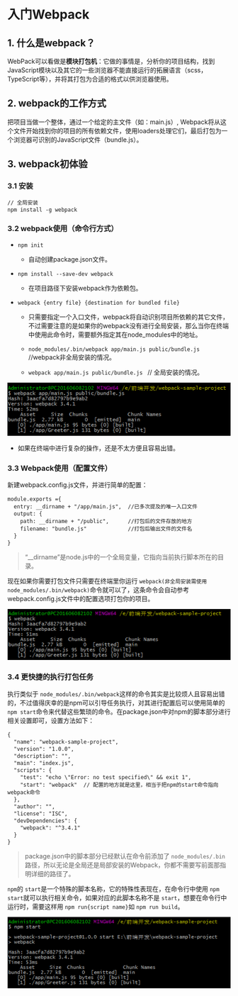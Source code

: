 # 入门Webpack

## 1. 什么是webpack？

WebPack可以看做是**模块打包机**：它做的事情是，分析你的项目结构，找到JavaScript模块以及其它的一些浏览器不能直接运行的拓展语言（scss，TypeScript等），并将其打包为合适的格式以供浏览器使用。

## 2. webpack的工作方式

把项目当做一个整体，通过一个给定的主文件（如：main.js）, Webpack将从这个文件开始找到你的项目的所有依赖文件，使用loaders处理它们，最后打包为一个浏览器可识别的JavaScript文件（bundle.js）。

## 3. webpack初体验

### 3.1 安装

```
// 全局安装
npm install -g webpack
```

### 3.2 webpack使用（命令行方式）

- `npm init`   

  - 自动创建package.json文件。

- `npm install --save-dev webpack`

  - 在项目路径下安装webpack作为依赖包。

- `webpack {entry file} {destination for bundled file}`

  - 只需要指定一个入口文件，webpack将自动识别项目所依赖的其它文件，不过需要注意的是如果你的webpack没有进行全局安装，那么当你在终端中使用此命令时，需要额外指定其在node_modules中的地址。


  - `node_modules/.bin/webpack app/main.js public/bundle.js`  //webpack非全局安装的情况。

  - `webpack app/main.js public/bundle.js `   // 全局安装的情况。

![](./imgs/1.png)

- 如果在终端中进行复杂的操作，还是不太方便且容易出错。

### 3.3 Webpack使用（配置文件）

新建webpack.config.js文件，并进行简单的配置：

```
module.exports ={
  entry: __dirname + "/app/main.js",  //已多次提及的唯一入口文件
  output: {
    path: __dirname + "/public",      //打包后的文件存放的地方
    filename: "bundle.js"             //打包后输出文件的文件名
  }
}
```

> “__dirname”是node.js中的一个全局变量，它指向当前执行脚本所在的目录。

现在如果你需要打包文件只需要在终端里你运行 `webpack(非全局安装需使用node_modules/.bin/webpack)`命令就可以了，这条命令会自动参考webpack.config.js文件中的配置选项打包你的项目。

![](./imgs/2.png)

### 3.4 更快捷的执行打包任务

执行类似于 `node_modules/.bin/webpack`这样的命令其实是比较烦人且容易出错的，不过值得庆幸的是npm可以引导任务执行，对其进行配置后可以使用简单的 `npm start`命令来代替这些繁琐的命令。在package.json中对npm的脚本部分进行相关设置即可，设置方法如下：

```
{
  "name": "webpack-sample-project",
  "version": "1.0.0",
  "description": "",
  "main": "index.js",
  "scripts": {
    "test": "echo \"Error: no test specified\" && exit 1",
    "start": "webpack"  // 配置的地方就是这里，相当于把npm的start命令指向webpack命令
  },
  "author": "",
  "license": "ISC",
  "devDependencies": {
    "webpack": "^3.4.1"
  }
}
```

> package.json中的脚本部分已经默认在命令前添加了 `node_modules/.bin`路径，所以无论是全局还是局部安装的Webpack，你都不需要写前面那指明详细的路径了。

`npm`的 `start`是一个特殊的脚本名称，它的特殊性表现在，在命令行中使用 `npm start`就可以执行相关命令，如果对应的此脚本名称不是 `start`，想要在命令行中运行时，需要这样用 `npm run{script name}`如 `npm run build`。

![](./imgs/3.png)



